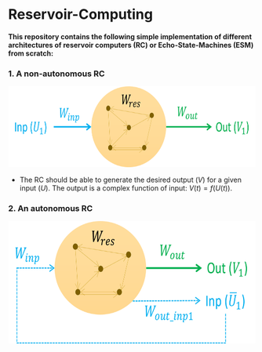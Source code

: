 # Reservoir-Computing 

#### This repository contains the following simple implementation of different architectures of reservoir computers (RC) or Echo-State-Machines (ESM) from scratch:

### 1. A non-autonomous RC 
<p align="center">
<img src="https://github.com/maneesh51/Reservoir-Computing/blob/main/1.RC_NonAuto_IO.png" width="700" height="165">
</p>

- The RC should be able to generate the desired output ($V$) for a given input ($U$). The output is a complex function of input: $V(t) = f(U(t))$.


### 2. An autonomous RC 
<p align="center">
<img src="https://github.com/maneesh51/Reservoir-Computing/blob/main/2.RC_Auto_IO.png" width="700" height="250">
</p>
